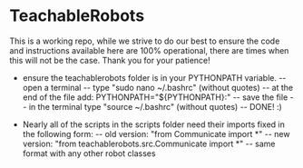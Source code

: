 # TeachableRobots
This is a working repo, while we strive to do our best to ensure the code and instructions available here are 100% operational, there are times when this will not be the case.  Thank you for your patience!

- ensure the teachablerobots folder is in your PYTHONPATH variable.
  -- open a terminal
  -- type "sudo nano ~/.bashrc" (without quotes)
  -- at the end of the file add:
       PYTHONPATH="${PYTHONPATH}:<absolute-path-to-teachablerobotsParentFolder/>"
  -- save the file
  -- in the terminal type "source ~/.bashrc" (without quotes)
  -- DONE! :)

- Nearly all of the scripts in the scripts folder need their imports fixed in the following form:
  -- old version: "from Communicate import *"
  -- new version: "from teachablerobots.src.Communicate import *"
  -- same format with any other robot classes
